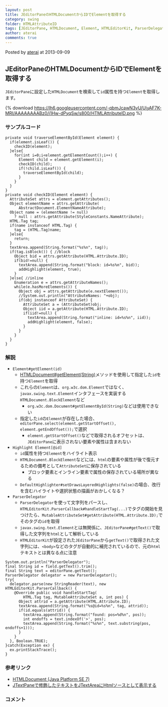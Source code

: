 ```yaml
---
layout: post
title: JEditorPaneのHTMLDocumentからIDでElementを取得する
category: swing
folder: HTMLAttributeID
tags: [JEditorPane, HTMLDocument, Element, HTMLEditorKit, ParserDelegator, Highlighter]
author: aterai
comments: true
---
```


Posted by [aterai](http://terai.xrea.jp/aterai.html) at 2013-09-09

## JEditorPaneのHTMLDocumentからIDでElementを取得する
`JEditorPane`に設定した`HTMLDocument`を検索して`id`属性を持つ`Element`を取得します。

{% download https://lh6.googleusercontent.com/-qbmJcawN3vU/UiyAF7K-MRI/AAAAAAAABz0/i1Hw-dPyqSw/s800/HTMLAttributeID.png %}

### サンプルコード
<pre class="prettyprint"><code>private void traverseElementById(Element element) {
  if(element.isLeaf()) {
    checkID(element);
  }else{
    for(int i=0;i&lt;element.getElementCount();i++) {
      Element child = element.getElement(i);
      checkID(child);
      if(!child.isLeaf()) {
        traverseElementById(child);
      }
    }
  }
}
private void checkID(Element element) {
  AttributeSet attrs = element.getAttributes();
  Object elementName = attrs.getAttribute(
      AbstractDocument.ElementNameAttribute);
  Object name = (elementName != null)
    ? null : attrs.getAttribute(StyleConstants.NameAttribute);
  HTML.Tag tag;
  if(name instanceof HTML.Tag) {
    tag = (HTML.Tag)name;
  }else{
    return;
  }
  textArea.append(String.format("%s%n", tag));
  if(tag.isBlock()) { //block
    Object bid = attrs.getAttribute(HTML.Attribute.ID);
    if(bid!=null) {
      textArea.append(String.format("block: id=%s%n", bid));
      addHighlight(element, true);
    }
  }else{ //inline
    Enumeration e = attrs.getAttributeNames();
    while(e.hasMoreElements()) {
      Object obj = attrs.getAttribute(e.nextElement());
      //System.out.println("AttributeNames: "+obj);
      if(obj instanceof AttributeSet) {
        AttributeSet a = (AttributeSet)obj;
        Object iid = a.getAttribute(HTML.Attribute.ID);
        if(iid!=null) {
          textArea.append(String.format("inline: id=%s%n", iid));
          addHighlight(element, false);
        }
      }
    }
  }
}
</code></pre>

### 解説
- `Element#getElement(id)`
    - [HTMLDocument#getElement(String)](http://docs.oracle.com/javase/jp/7/api/javax/swing/text/html/HTMLDocument.html#getElement%28java.lang.String%29)メソッドを使用して指定した`id`を持つ`Element`を取得
    - これらの`Element`は、`org.w3c.dom.Element`ではなく、`javax.swing.text.Element`インタフェースを実装する`HTMLDocument.BlockElement`など
        - `org.w3c.dom.Document#getElementById(String)`などは使用できない
    - 指定した`id`の`Element`が存在した場合、`editorPane.select(element.getStartOffset(), element.getEndOffset());`で選択
        - `element.getStartOffset()`などで取得されるオフセットは、`JEditorPane`に表示されない要素や属性は含まれない
- `Highlight Element[@id]`
    - `id`属性を持つ`Element`をハイライト表示
    - `HTMLDocument.BlockElement`などには、`html`の要素や属性が後で復元するための備考として`AttributeSet`に保存されている
        - ブロック要素とインライン要素で属性の保存されている場所が異なる
    - `DefaultHighlighter#setDrawsLayeredHighlights(false)`の場合、改行を含むハイライトや選択状態の描画がおかしくなる？
- `ParserDelegator`
    - `ParserDelegator`を使って文字列をパースし、`HTMLEditorKit.ParserCallback#handleStartTag(...)`でタグの開始を見つけたら、`MutableAttributeSet#getAttribute(HTML.Attribute.ID);`でそのタグの`id`を取得
    - `javax.swing.text.Element`とは無関係に、`JEditorPane#getText()`で取得した文字列を`html`として解析している
    - `HTMLEditorKit`が設定された`JEditorPane`から`getText()`で取得された文字列には、`<body>`などのタグが自動的に補完されているので、元の`html`テキストとは異なる点に注意

<!-- dummy comment line for breaking list -->

<pre class="prettyprint"><code>System.out.println("ParserDelegator");
final String id = field.getText().trim();
final String text = editorPane.getText();
ParserDelegator delegator = new ParserDelegator();
try{
  delegator.parse(new StringReader(text), new HTMLEditorKit.ParserCallback() {
    @Override public void handleStartTag(
        HTML.Tag tag, MutableAttributeSet a, int pos) {
      Object attrid = a.getAttribute(HTML.Attribute.ID);
      textArea.append(String.format("%s@id=%s%n", tag, attrid));
      if(id.equals(attrid)) {
        textArea.append(String.format("found: pos=%d%n", pos));
        int endoffs = text.indexOf('&gt;', pos);
        textArea.append(String.format("%s%n", text.substring(pos, endoffs+1)));
      }
    }
  }, Boolean.TRUE);
}catch(Exception ex) {
  ex.printStackTrace();
}
</code></pre>

### 参考リンク
- [HTMLDocument (Java Platform SE 7)](http://docs.oracle.com/javase/jp/7/api/javax/swing/text/html/HTMLDocument.html)
- [JTextPaneで修飾したテキストをJTextAreaにHtmlソースとして表示する](http://terai.xrea.jp/Swing/HTMLEditorKit.html)

<!-- dummy comment line for breaking list -->

### コメント
